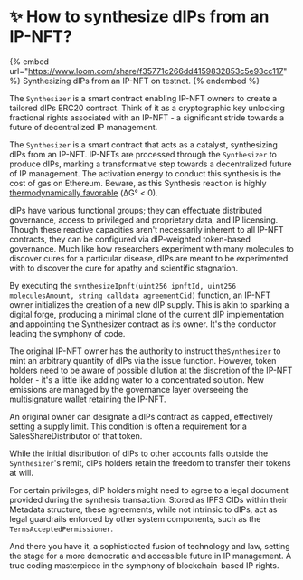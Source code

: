 # ✨ How to synthesize dIPs from an IP-NFT?

{% embed url="https://www.loom.com/share/f35771c266dd4159832853c5e93cc117" %}
Synthesizing dIPs from an IP-NFT on testnet.
{% endembed %}

The `Synthesizer` is a smart contract enabling IP-NFT owners to create a tailored dIPs ERC20 contract. Think of it as a cryptographic key unlocking fractional rights associated with an IP-NFT - a significant stride towards a future of decentralized IP management.

The `Synthesizer` is a smart contract that acts as a catalyst, synthesizing dIPs from an IP-NFT. IP-NFTs are processed through the `Synthesizer` to produce dIPs, marking a transformative step towards a decentralized future of IP management. The activation energy to conduct this synthesis is the cost of gas on Ethereum. Beware, as this Synthesis reaction is highly [thermodynamically favorable](https://tenor.com/view/robert-downey-jr-tony-stark-iron-man-behold-explosion-gif-9319158) (ΔG° < 0).&#x20;

dIPs have various functional groups; they can effectuate distributed governance, access to privileged and proprietary data, and IP licensing. Though these reactive capacities aren't necessarily inherent to all IP-NFT contracts, they can be configured via dIP-weighted token-based governance. Much like how researchers experiment with many molecules to discover cures for a particular disease, dIPs are meant to be experimented with to discover the cure for apathy and scientific stagnation.

By executing the `synthesizeIpnft(uint256 ipnftId, uint256 moleculesAmount, string calldata agreementCid)` function, an IP-NFT owner initializes the creation of a new dIP supply. This is akin to sparking a digital forge, producing a minimal clone of the current dIP implementation and appointing the Synthesizer contract as its owner. It's the conductor leading the symphony of code.

The original IP-NFT owner has the authority to instruct the`Synthesizer` to mint an arbitrary quantity of dIPs via the issue function. However, token holders need to be aware of possible dilution at the discretion of the IP-NFT holder - it's a little like adding water to a concentrated solution. New emissions are managed by the governance layer overseeing the multisignature wallet retaining the IP-NFT.

An original owner can designate a dIPs contract as capped, effectively setting a supply limit. This condition is often a requirement for a SalesShareDistributor of that token.

While the initial distribution of dIPs to other accounts falls outside the `Synthesizer`'s remit, dIPs holders retain the freedom to transfer their tokens at will.

For certain privileges, dIP holders might need to agree to a legal document provided during the synthesis transaction. Stored as IPFS CIDs within their Metadata structure, these agreements, while not intrinsic to dIPs, act as legal guardrails enforced by other system components, such as the `TermsAcceptedPermissioner`.

And there you have it, a sophisticated fusion of technology and law, setting the stage for a more democratic and accessible future in IP management. A true coding masterpiece in the symphony of blockchain-based IP rights.
